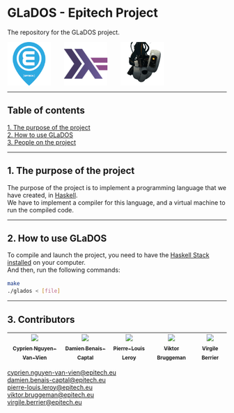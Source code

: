 # GLaDOS - Epitech Project  
  
The repository for the GLaDOS project.  
  
<div id="Illustration_Haskell" style="display: flex;">  
  <img src="assets/Epitech_logo.png" alt="logo Epitech" width="100" height="100" style="margin-right: 30px;">  
  <img src="assets/Haskell_logo.webp" alt="logo Haskell" width="100" height="100" style="margin-right: 30px;">  
  <img src="assets/GLaDOS_logo.webp" alt="logo Haskell" width="100" height="100" style="margin-right: 30px;">  
</div>  
  
---  
  

## Table of contents  
  
[1. The purpose of the project](#titre1)<br />
[2. How to use GLaDOS](#titre2)<br />
[3. People on the project](#titre3)<br />
  
---  
  

## <a id="titre1"></a>1. The purpose of the project  
  
The purpose of the project is to implement a programming language that we have created, in [Haskell](https://www.haskell.org/).    
We have to implement a compiler for this language, and a virtual machine to run the compiled code.  
  
---  
  

## <a id="titre2"></a>2. How to use GLaDOS  
  
To compile and launch the project, you need to have the [Haskell Stack installed](https://docs.haskellstack.org/en/stable/install_and_upgrade/) on your computer.  
And then, run the following commands:  
  
```bash  
make  
./glados < [file]  
```  
  
---  
  

## <a id="titre3"></a>3. Contributors  
  
| [<img src="https://github.com/Cyprien-nguyen-van-vien.png?size=85" width=85><br><sub>Cyprien Nguyen-Van-Vien</sub>](https://github.com/Cyprien-nguyen-van-vien) | [<img src="https://github.com/damienBC.png?size=85" width=85><br><sub>Damien Benais-Captal</sub>](https://github.com/damienBC) | [<img src="https://github.com/Pierrelouisleroy.png?size=85" width=85><br><sub>Pierre-Louis Leroy</sub>](https://github.com/Pierrelouisleroy) | [<img src="https://github.com/Hinivir.png?size=85" width=85><br><sub>Viktor Bruggeman</sub>](https://github.com/Hinivir) | [<img src="https://github.com/Lipatant.png?size=85" width=85><br><sub>Virgile Berrier</sub>](https://github.com/Lipatant)  
| :--: | :--: | :--: | :--: | :--: |  
  
cyprien.nguyen-van-vien@epitech.eu  
damien.benais-captal@epitech.eu  
pierre-louis.leroy@epitech.eu  
viktor.bruggeman@epitech.eu  
virgile.berrier@epitech.eu  
  